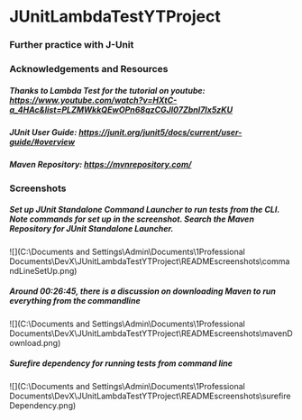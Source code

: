 # JUnitLambdaTestYTProject

### Further practice with J-Unit

### Acknowledgements and Resources

##### Thanks to Lambda Test for the tutorial on youtube: https://www.youtube.com/watch?v=HXtC-a_4HAc&list=PLZMWkkQEwOPn68qzCGJl07ZbnI7Ix5zKU
##### JUnit User Guide: https://junit.org/junit5/docs/current/user-guide/#overview
##### Maven Repository: https://mvnrepository.com/

### Screenshots

##### Set up JUnit Standalone Command Launcher to run tests from the CLI. Note commands for set up in the screenshot. Search the Maven Repository for JUnit Standalone Launcher.

![](C:\Documents and Settings\Admin\Documents\1Professional Documents\DevX\JUnitLambdaTestYTProject\READMEscreenshots\commandLineSetUp.png)

##### Around 00:26:45, there is a discussion on downloading Maven to run everything from the commandline

![](C:\Documents and Settings\Admin\Documents\1Professional Documents\DevX\JUnitLambdaTestYTProject\READMEscreenshots\mavenDownload.png)

##### Surefire dependency for running tests from command line

![](C:\Documents and Settings\Admin\Documents\1Professional Documents\DevX\JUnitLambdaTestYTProject\READMEscreenshots\surefireDependency.png)

